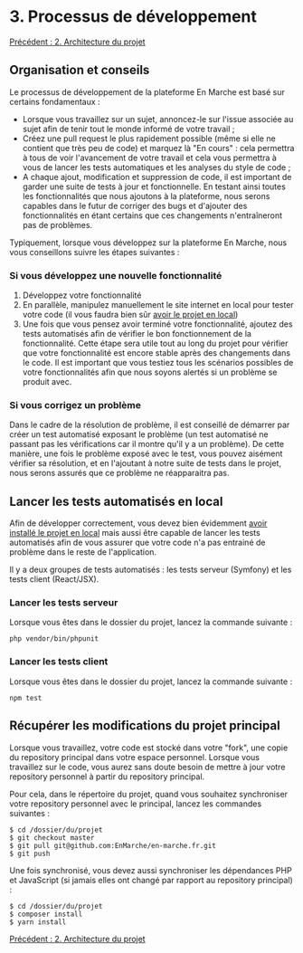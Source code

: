 # 3. Processus de développement

[Précédent : 2. Architecture du projet](2-Architecture-du-projet.md)

## Organisation et conseils

Le processus de développement de la plateforme En Marche est basé sur certains fondamentaux :

- Lorsque vous travaillez sur un sujet, annoncez-le sur l'issue associée au sujet afin de tenir tout le monde
  informé de votre travail ;
- Créez une pull request le plus rapidement possible (même si elle ne contient que très peu de code) et marquez là
  "En cours" : cela permettra à tous de voir l'avancement de votre travail et cela vous permettra à vous de lancer
  les tests automatiques et les analyses du style de code ;
- A chaque ajout, modification et suppression de code, il est important de garder une suite de tests à jour et
  fonctionnelle. En testant ainsi toutes les fonctionnalités que nous ajoutons à la plateforme, nous serons capables
  dans le futur de corriger des bugs et d'ajouter des fonctionnalités en étant certains que ces changements n'entraîneront
  pas de problèmes.

Typiquement, lorsque vous développez sur la plateforme En Marche, nous vous conseillons suivre les étapes suivantes :

### Si vous développez une nouvelle fonctionnalité

1. Développez votre fonctionnalité
2. En parallèle, manipulez manuellement le site internet en local pour tester votre code 
  (il vous faudra bien sûr [avoir le projet en local](https://github.com/EnMarche/en-marche.fr/blob/archi-documentation/docs/1.%20Installer%20le%20projet%20en%20local.md))
3. Une fois que vous pensez avoir terminé votre fonctionnalité, ajoutez des tests automatisés afin de vérifier le bon
   fonctionnement de la fonctionnalité. Cette étape sera utile tout au long du projet pour vérifier que votre fonctionnalité
   est encore stable après des changements dans le code. Il est important que vous testiez tous les scénarios possibles
   de votre fonctionnalités afin que nous soyons alertés si un problème se produit avec.

### Si vous corrigez un problème

Dans le cadre de la résolution de problème, il est conseillé de démarrer par créer un test automatisé exposant le problème
(un test automatisé ne passant pas les vérifications car il montre qu'il y a un problème). De cette manière, une fois le
problème exposé avec le test, vous pouvez aisément vérifier sa résolution, et en l'ajoutant à notre suite de tests dans le
projet, nous serons assurés que ce problème ne réapparaitra pas.


## Lancer les tests automatisés en local

Afin de développer correctement, vous devez bien évidemment 
[avoir installé le projet en local](https://github.com/EnMarche/en-marche.fr/blob/archi-documentation/docs/1.%20Installer%20le%20projet%20en%20local.md)
mais aussi être capable de lancer les tests automatisés afin de vous assurer que votre code n'a pas entrainé de problème
dans le reste de l'application.

Il y a deux groupes de tests automatisés : les tests serveur (Symfony) et les tests client (React/JSX).

### Lancer les tests serveur

Lorsque vous êtes dans le dossier du projet, lancez la commande suivante :

```
php vendor/bin/phpunit
```

### Lancer les tests client

Lorsque vous êtes dans le dossier du projet, lancez la commande suivante :

```
npm test
```


## Récupérer les modifications du projet principal

Lorsque vous travaillez, votre code est stocké dans votre "fork", une copie du repository principal dans votre espace
personnel. Lorsque vous travaillez sur le code, vous aurez sans doute besoin de mettre à jour votre repository personnel
à partir du repository principal.

Pour cela, dans le répertoire du projet, quand vous souhaitez synchroniser votre repository personnel avec le principal,
lancez les commandes suivantes :

```
$ cd /dossier/du/projet
$ git checkout master
$ git pull git@github.com:EnMarche/en-marche.fr.git
$ git push
```

Une fois synchronisé, vous devez aussi synchroniser les dépendances PHP et JavaScript (si jamais elles ont changé
par rapport au repository principal) :

```
$ cd /dossier/du/projet
$ composer install
$ yarn install
```

[Précédent : 2. Architecture du projet](2-Architecture-du-projet.md)
